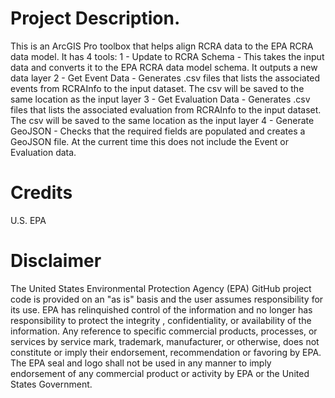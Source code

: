 # Project Description.
This is an ArcGIS Pro toolbox that helps align RCRA data to the EPA RCRA data model.
It has 4 tools:
 1 - Update to RCRA Schema - This takes the input data and converts it to the EPA RCRA data model schema. It outputs a new data layer
 2 - Get Event Data - Generates .csv files that lists the associated events from RCRAInfo to the input dataset. The csv will be saved to the same location as the input layer
 3 - Get Evaluation Data - Generates .csv files that lists the associated evaluation from RCRAInfo to the input dataset. The csv will be saved to the same location as the input layer
 4 - Generate GeoJSON - Checks that the required fields are populated and creates a GeoJSON file. At the current time this does not include the Event or Evaluation data.

# Credits
U.S. EPA

# Disclaimer
The United States Environmental Protection Agency (EPA) GitHub project code is provided on an "as is" basis and the user assumes responsibility for its use.  EPA has relinquished control of the information and no longer has responsibility to protect the integrity , confidentiality, or availability of the information.  Any reference to specific commercial products, processes, or services by service mark, trademark, manufacturer, or otherwise, does not constitute or imply their endorsement, recommendation or favoring by EPA.  The EPA seal and logo shall not be used in any manner to imply endorsement of any commercial product or activity by EPA or the United States Government.
